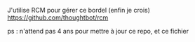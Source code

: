 J'utilise RCM pour gérer ce bordel (enfin je crois)
https://github.com/thoughtbot/rcm

ps : n'attend pas 4 ans pour mettre à jour ce repo, et ce fichier
